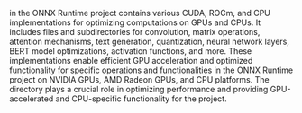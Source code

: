 in the ONNX Runtime project contains various CUDA, ROCm, and CPU implementations for optimizing computations on GPUs and CPUs. It includes files and subdirectories for convolution, matrix operations, attention mechanisms, text generation, quantization, neural network layers, BERT model optimizations, activation functions, and more. These implementations enable efficient GPU acceleration and optimized functionality for specific operations and functionalities in the ONNX Runtime project on NVIDIA GPUs, AMD Radeon GPUs, and CPU platforms. The directory plays a crucial role in optimizing performance and providing GPU-accelerated and CPU-specific functionality for the project.